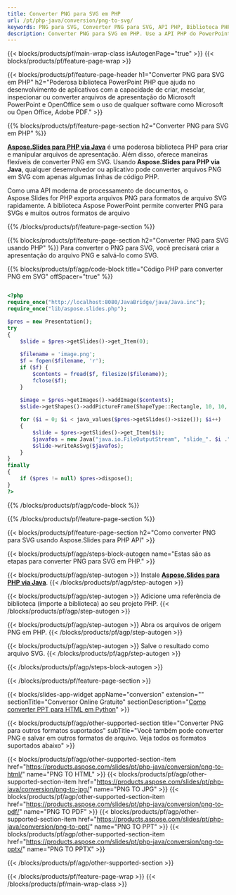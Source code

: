 ```yaml
---
title: Converter PNG para SVG em PHP
url: /pt/php-java/conversion/png-to-svg/
keywords: PNG para SVG, Converter PNG para SVG, API PHP, Biblioteca PHP, PNG, SVG
description: Converter PNG para SVG em PHP. Use a API PHP do PowerPoint para converter arquivos PNG em SVG
---
```


{{< blocks/products/pf/main-wrap-class isAutogenPage="true" >}}
{{< blocks/products/pf/feature-page-wrap >}}

{{< blocks/products/pf/feature-page-header h1="Converter PNG para SVG em PHP" h2="Poderosa biblioteca PowerPoint PHP que ajuda no desenvolvimento de aplicativos com a capacidade de criar, mesclar, inspecionar ou converter arquivos de apresentação do Microsoft PowerPoint e OpenOffice sem o uso de qualquer software como Microsoft ou Open Office, Adobe PDF." >}}

{{% blocks/products/pf/feature-page-section h2="Converter PNG para SVG em PHP" %}}

[**Aspose.Slides para PHP via Java**](https://products.aspose.com/slides/pt/php-java/) é uma poderosa biblioteca PHP para criar e manipular arquivos de apresentação. Além disso, oferece maneiras flexíveis de converter PNG em SVG. Usando **Aspose.Slides para PHP via Java**, qualquer desenvolvedor ou aplicativo pode converter arquivos PNG em SVG com apenas algumas linhas de código PHP.

Como uma API moderna de processamento de documentos, o Aspose.Slides for PHP exporta arquivos PNG para formatos de arquivo SVG rapidamente. A biblioteca Aspose PowerPoint permite converter PNG para SVGs e muitos outros formatos de arquivo

{{% /blocks/products/pf/feature-page-section %}}

{{% blocks/products/pf/feature-page-section  h2="Converter PNG para SVG usando PHP" %}}
Para converter o PNG para SVG, você precisará criar a apresentação do arquivo PNG e salvá-lo como SVG.

{{% blocks/products/pf/agp/code-block title="Código PHP para converter PNG em SVG" offSpacer="true" %}}

```php

<?php
require_once("http://localhost:8080/JavaBridge/java/Java.inc");
require_once("lib/aspose.slides.php");

$pres = new Presentation();
try
{
    $slide = $pres->getSlides()->get_Item(0);
    
    $filename = 'image.png';
    $f = fopen($filename, 'r');
    if ($f) {
        $contents = fread($f, filesize($filename));
        fclose($f);
    }
    
    $image = $pres->getImages()->addImage($contents);
    $slide->getShapes()->addPictureFrame(ShapeType::Rectangle, 10, 10, 100, 100, $image);

    for ($i = 0; $i < java_values($pres->getSlides()->size()); $i++)
    {
        $slide = $pres->getSlides()->get_Item($i);
        $javafos = new Java("java.io.FileOutputStream", "slide_". $i .".svg");
        $slide->writeAsSvg($javafos);
    }
}
finally
{
    if ($pres != null) $pres->dispose();
}
?>
```


{{% /blocks/products/pf/agp/code-block %}}

{{% /blocks/products/pf/feature-page-section %}}

{{< blocks/products/pf/feature-page-section  h2="Como converter PNG para SVG usando Aspose.Slides para PHP API" >}}

{{< blocks/products/pf/agp/steps-block-autogen name="Estas são as etapas para converter PNG para SVG em PHP." >}}

{{< blocks/products/pf/agp/step-autogen >}}
Instale [**Aspose.Slides para PHP via Java**](https://products.aspose.com/slides/pt/php-java/).
{{< /blocks/products/pf/agp/step-autogen >}}

{{< blocks/products/pf/agp/step-autogen >}}
Adicione uma referência de biblioteca (importe a biblioteca) ao seu projeto PHP.
{{< /blocks/products/pf/agp/step-autogen >}}

{{< blocks/products/pf/agp/step-autogen >}}
Abra os arquivos de origem PNG em PHP.
{{< /blocks/products/pf/agp/step-autogen >}}

{{< blocks/products/pf/agp/step-autogen >}}
Salve o resultado como arquivo SVG.
{{< /blocks/products/pf/agp/step-autogen >}}

{{< /blocks/products/pf/agp/steps-block-autogen >}}

{{< /blocks/products/pf/feature-page-section >}}

{{< blocks/slides-app-widget  appName="conversion" extension="" sectionTitle="Conversor Online Gratuito" sectionDescription="[Como converter PPT para HTML em Python](https://products.aspose.com/slides/pt/python-net/conversion/ppt-to-html/)" >}}

{{< blocks/products/pf/agp/other-supported-section title="Converter PNG para outros formatos suportados" subTitle="Você também pode converter PNG e salvar em outros formatos de arquivo. Veja todos os formatos suportados abaixo" >}}

{{< blocks/products/pf/agp/other-supported-section-item href="https://products.aspose.com/slides/pt/php-java/conversion/png-to-html/" name="PNG TO HTML" >}}
{{< blocks/products/pf/agp/other-supported-section-item href="https://products.aspose.com/slides/pt/php-java/conversion/png-to-jpg/" name="PNG TO JPG" >}}
{{< blocks/products/pf/agp/other-supported-section-item href="https://products.aspose.com/slides/pt/php-java/conversion/png-to-pdf/" name="PNG TO PDF" >}}
{{< blocks/products/pf/agp/other-supported-section-item href="https://products.aspose.com/slides/pt/php-java/conversion/png-to-ppt/" name="PNG TO PPT" >}}
{{< blocks/products/pf/agp/other-supported-section-item href="https://products.aspose.com/slides/pt/php-java/conversion/png-to-pptx/" name="PNG TO PPTX" >}}


{{< /blocks/products/pf/agp/other-supported-section >}}

{{< /blocks/products/pf/feature-page-wrap >}}
{{< /blocks/products/pf/main-wrap-class >}}